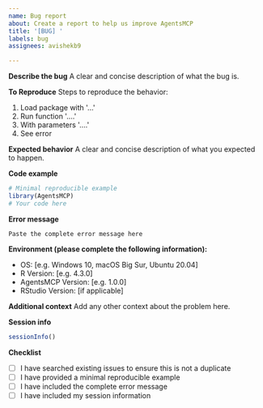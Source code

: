 ```yaml
---
name: Bug report
about: Create a report to help us improve AgentsMCP
title: '[BUG] '
labels: bug
assignees: avishekb9

---
```


**Describe the bug**
A clear and concise description of what the bug is.

**To Reproduce**
Steps to reproduce the behavior:
1. Load package with '...'
2. Run function '....'
3. With parameters '....'
4. See error

**Expected behavior**
A clear and concise description of what you expected to happen.

**Code example**
```r
# Minimal reproducible example
library(AgentsMCP)
# Your code here
```

**Error message**
```
Paste the complete error message here
```

**Environment (please complete the following information):**
 - OS: [e.g. Windows 10, macOS Big Sur, Ubuntu 20.04]
 - R Version: [e.g. 4.3.0]
 - AgentsMCP Version: [e.g. 1.0.0]
 - RStudio Version: [if applicable]

**Additional context**
Add any other context about the problem here.

**Session info**
```r
sessionInfo()
```

**Checklist**
- [ ] I have searched existing issues to ensure this is not a duplicate
- [ ] I have provided a minimal reproducible example
- [ ] I have included the complete error message
- [ ] I have included my session information
